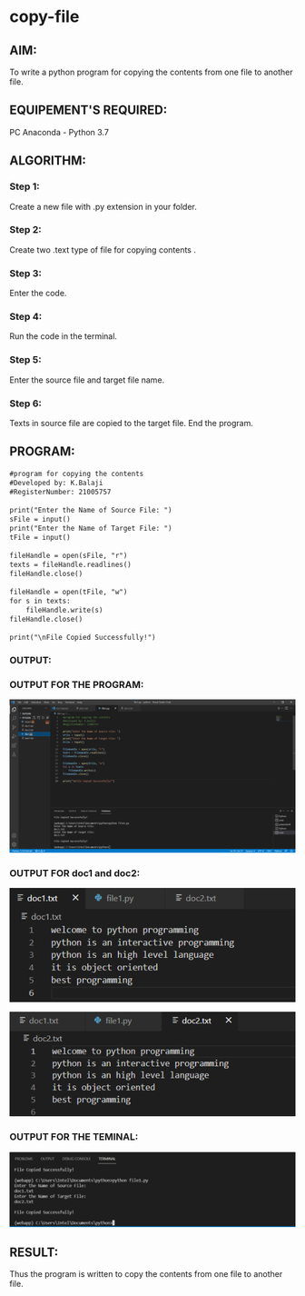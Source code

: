 # copy-file
## AIM:
To write a python program for copying the contents from one file to another file.
## EQUIPEMENT'S REQUIRED: 
PC
Anaconda - Python 3.7
## ALGORITHM: 
### Step 1:
Create a new file with .py extension in your folder.
### Step 2: 
Create two .text type of file for copying contents .
### Step 3: 
Enter the code.
### Step 4:  
Run the code in the terminal.
### Step 5: 
Enter the source file and target file name.
### Step 6: 
Texts in source file are copied to the target file. End the program.
## PROGRAM:
~~~
#program for copying the contents
#Developed by: K.Balaji
#RegisterNumber: 21005757

print("Enter the Name of Source File: ")
sFile = input()
print("Enter the Name of Target File: ")
tFile = input()

fileHandle = open(sFile, "r")
texts = fileHandle.readlines()
fileHandle.close()

fileHandle = open(tFile, "w")
for s in texts:
    fileHandle.write(s)
fileHandle.close()

print("\nFile Copied Successfully!")
~~~
### OUTPUT:

### OUTPUT FOR THE PROGRAM:

![output](./copy.png)

### OUTPUT FOR doc1 and doc2:

![output](./doc1.png)

![output](./doc2.png)

### OUTPUT FOR THE TEMINAL:

![output](./terminal.png)



## RESULT:
Thus the program is written to copy the contents from one file to another file.